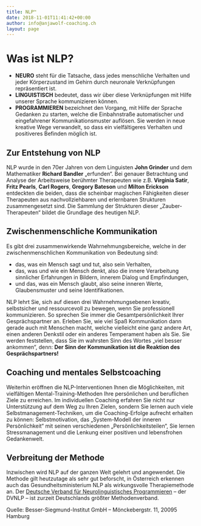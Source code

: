 ```yaml
---
title: NLP™
date: 2018-11-01T11:41:42+00:00
author: info@anjawolf-coaching.ch
layout: page
---
```


# Was ist NLP?

* <b>NEURO</b> steht für die Tatsache, dass jedes menschliche Verhalten und jeder Körperzustand im Gehirn durch neuronale Verknüpfungen repräsentiert ist.
* <b>LINGUISTISCH</b> bedeutet, dass wir über diese Verknüpfungen mit Hilfe unserer Sprache kommunizieren können.
* <b>PROGRAMMIEREN</b> bezeichnet den Vorgang, mit Hilfe der Sprache Gedanken zu starten, welche die Einbahnstraße automatischer und eingefahrener Kommunikationsmuster auflösen. Sie werden in neue kreative Wege verwandelt, so dass ein vielfältigeres Verhalten und positiveres Befinden möglich ist.


## Zur Entstehung von NLP
  
NLP wurde in den 70er Jahren von dem Linguisten <strong>John Grinder</strong> und dem Mathematiker <strong>Richard Bandler</strong> &#8222;erfunden&#8220;. Bei genauer Betrachtung und Analyse der Arbeitsweise berühmter Therapeuten wie z.B. <strong>Virginia Satir</strong>, <strong>Fritz Pearls</strong>, <strong>Carl Rogers</strong>, <strong>Gregory Bateson</strong> und <strong>Milton Erickson</strong> entdeckten die beiden, dass die scheinbar magischen Fähigkeiten dieser Therapeuten aus nachvollziehbaren und erlernbaren Strukturen zusammengesetzt sind. Die Sammlung der Strukturen dieser &#8222;Zauber-Therapeuten&#8220; bildet die Grundlage des heutigen NLP.

## Zwischenmenschliche Kommunikation

Es gibt drei zusammenwirkende Wahrnehmungsbereiche, welche in der zwischenmenschlichen Kommunikation von Bedeutung sind:

  * das, was ein Mensch sagt und tut, also sein Verhalten,
  * das, was und wie ein Mensch denkt, also die innere Verarbeitung sinnlicher Erfahrungen in Bildern, innerem Dialog und Empfindungen,
  * und das, was ein Mensch glaubt, also seine inneren Werte, Glaubensmuster und seine Identifikationen.

NLP lehrt Sie, sich auf diesen drei Wahrnehmungsebenen kreativ, selbstsicher und ressourcevoll zu bewegen, wenn Sie professionell kommunizieren. So sprechen Sie immer die Gesamtpersönlichkeit Ihrer Gesprächspartner an. Erleben Sie, wie viel Spaß Kommunikation dann gerade auch mit Menschen macht, welche vielleicht eine ganz andere Art, einen anderen Denkstil oder ein anderes Temperament haben als Sie. Sie werden feststellen, dass Sie im wahrsten Sinn des Wortes &#8222;viel besser ankommen&#8220;, denn: <strong>Der Sinn der Kommunikation ist die Reaktion des Gesprächspartners!</strong>


## Coaching und mentales Selbstcoaching

Weiterhin eröffnen die NLP-Interventionen Ihnen die Möglichkeiten, mit vielfältigen Mental-Training-Methoden Ihre persönlichen und beruflichen Ziele zu erreichen. Im individuellen Coaching erfahren Sie nicht nur Unterstützung auf dem Weg zu Ihren Zielen, sondern Sie lernen auch viele Selbstmanagement-Techniken, um die Coaching-Erfolge aufrecht erhalten zu können: Selbstmotivation, das „System-Modell der inneren Persönlichkeit“ mit seinen verschiedenen „Persönlichkeitsteilen“, Sie lernen Stressmanagement und die Lenkung einer positiven und lebensfrohen Gedankenwelt.


## Verbreitung der Methode

Inzwischen wird NLP auf der ganzen Welt gelehrt und angewendet. Die Methode gilt heutzutage als sehr gut beforscht, in Österreich erkennen auch das Gesundheitsministerium NLP als wirkungsvolle Therapiemethode an. Der <a class="external-link-new-window" title="Öffnet externen Link in neuem Fenster" href="http://www.dvnlp.de" target="_blank" rel="noopener">Deutsche Verband für Neurolinguistisches Programmieren</a> – der DVNLP – ist zurzeit Deutschlands größter Methodenverband.

Quelle: Besser-Siegmund-Institut GmbH &#8211; Mönckebergstr. 11, 20095 Hamburg</span>
  